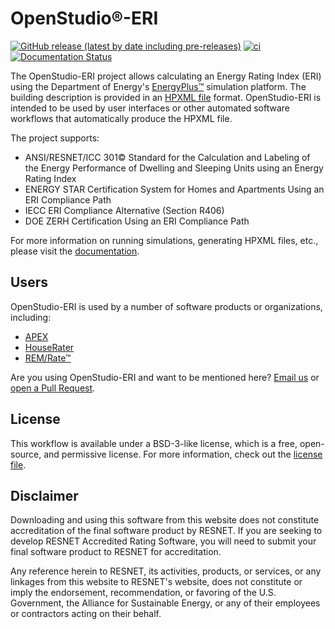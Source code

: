 OpenStudio®-ERI
==============

[![GitHub release (latest by date including pre-releases)](https://img.shields.io/github/v/release/NREL/OpenStudio-ERI?include_prereleases)](https://github.com/NREL/OpenStudio-ERI/releases)
[![ci](https://github.com/NREL/OpenStudio-ERI/workflows/ci/badge.svg)](https://github.com/NREL/OpenStudio-ERI/actions)
[![Documentation Status](https://readthedocs.org/projects/openstudio-eri/badge/?version=latest)](https://openstudio-eri.readthedocs.io/en/latest/?badge=latest)


The OpenStudio-ERI project allows calculating an Energy Rating Index (ERI) using the Department of Energy's [EnergyPlus™](https://energyplus.net/) simulation platform.
The building description is provided in an [HPXML file](https://hpxml.nrel.gov/) format.
OpenStudio-ERI is intended to be used by user interfaces or other automated software workflows that automatically produce the HPXML file.

The project supports:
- ANSI/RESNET/ICC 301© Standard for the Calculation and Labeling of the Energy Performance of Dwelling and Sleeping Units using an Energy Rating Index
- ENERGY STAR Certification System for Homes and Apartments Using an ERI Compliance Path
- IECC ERI Compliance Alternative (Section R406)
- DOE ZERH Certification Using an ERI Compliance Path


For more information on running simulations, generating HPXML files, etc., please visit the [documentation](https://openstudio-eri.readthedocs.io/en/latest).

## Users

OpenStudio-ERI is used by a number of software products or organizations, including:

- [APEX](https://pivotalenergysolutions.com)
- [HouseRater](https://www.houserater.com)
- [REM/Rate™](https://www.remrate.com)

Are you using OpenStudio-ERI and want to be mentioned here? [Email us](mailto:scott.horowitz@nrel.gov) or [open a Pull Request](https://github.com/NREL/OpenStudio-ERI/edit/master/README.md).

## License

This workflow is available under a BSD-3-like license, which is a free, open-source, and permissive license.
For more information, check out the [license file](https://github.com/NREL/OpenStudio-ERI/blob/master/LICENSE.md).

## Disclaimer

Downloading and using this software from this website does not constitute accreditation of the final software product by RESNET.
If you are seeking to develop RESNET Accredited Rating Software, you will need to submit your final software product to RESNET for accreditation.

Any reference herein to RESNET, its activities, products, or services, or any linkages from this website to RESNET's website, does not constitute or imply the endorsement, recommendation, or favoring of the U.S. Government, the Alliance for Sustainable Energy, or any of their employees or contractors acting on their behalf.

